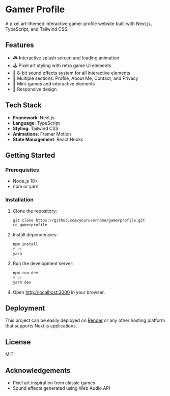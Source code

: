 # Gamer Profile

A pixel art-themed interactive gamer profile website built with Next.js, TypeScript, and Tailwind CSS.

## Features

- 🎮 Interactive splash screen and loading animation
- 🕹️ Pixel art styling with retro game UI elements
- 🎵 8-bit sound effects system for all interactive elements
- 👾 Multiple sections: Profile, About Me, Contact, and Privacy
- 🎲 Mini-games and interactive elements
- 📱 Responsive design

## Tech Stack

- **Framework**: Next.js
- **Language**: TypeScript
- **Styling**: Tailwind CSS
- **Animations**: Framer Motion
- **State Management**: React Hooks

## Getting Started

### Prerequisites

- Node.js 18+ 
- npm or yarn

### Installation

1. Clone the repository:
   ```bash
   git clone https://github.com/yourusername/gamerprofile.git
   cd gamerprofile
   ```

2. Install dependencies:
   ```bash
   npm install
   # or
   yarn
   ```

3. Run the development server:
   ```bash
   npm run dev
   # or
   yarn dev
   ```

4. Open [http://localhost:3000](http://localhost:3000) in your browser.

## Deployment

This project can be easily deployed on [Render](https://render.com) or any other hosting platform that supports Next.js applications.

## License

MIT

## Acknowledgements

- Pixel art inspiration from classic games
- Sound effects generated using Web Audio API
